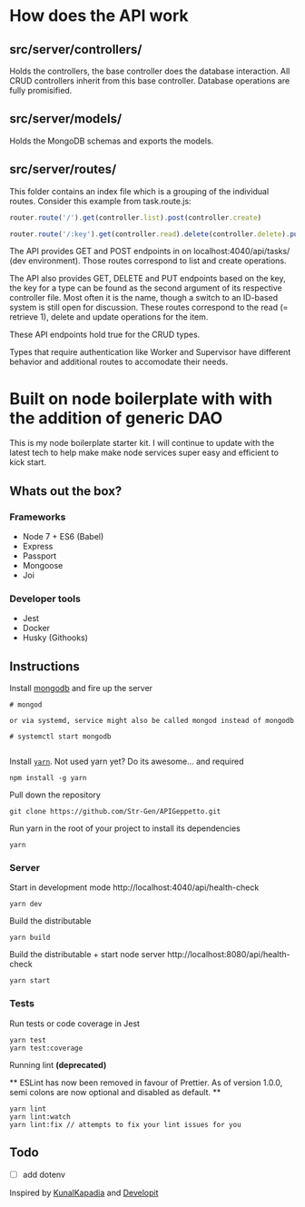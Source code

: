 # How does the API work

## src/server/controllers/

Holds the controllers, the base controller does the database interaction. All CRUD controllers inherit from this base controller. Database operations are fully promisified.

## src/server/models/

Holds the MongoDB schemas and exports the models.

## src/server/routes/

This folder contains an index file which is a grouping of the individual routes. Consider this example from task.route.js:

```javascript
router.route('/').get(controller.list).post(controller.create)

router.route('/:key').get(controller.read).delete(controller.delete).put(controller.update)
```

The API provides GET and POST endpoints in on localhost:4040/api/tasks/ (dev environment). Those routes correspond to list and create operations.

The API also provides GET, DELETE and PUT endpoints based on the key, the key for a type can be found as the second argument of its respective controller file. Most often it is the name, though a switch to an ID-based system is still open for discussion. These routes correspond to the read (= retrieve 1), delete and update operations for the item.

These API endpoints hold true for the CRUD types. 

Types that require authentication like Worker and Supervisor have different behavior and additional routes to accomodate their needs.


# Built on node boilerplate with with the addition of generic DAO

This is my node boilerplate starter kit. I will continue to update with the latest tech to help make make node services
super easy and efficient to kick start.

## Whats out the box?

### Frameworks
- Node 7 + ES6 (Babel)
- Express
- Passport
- Mongoose
- Joi

### Developer tools
- Jest
- Docker
- Husky (Githooks)

## Instructions

Install [mongodb](https://www.mongodb.com/download-center?jmp=nav#community) and fire up the server

```
# mongod

or via systemd, service might also be called mongod instead of mongodb

# systemctl start mongodb


```

Install [`yarn`](https://www.npmjs.com/package/yarn). Not used yarn yet? Do its awesome... and required

```
npm install -g yarn
```

Pull down the repository

```
git clone https://github.com/Str-Gen/APIGeppetto.git
```

Run yarn in the root of your project to install its dependencies

```
yarn
```

### Server

Start in development mode http://localhost:4040/api/health-check

```
yarn dev
```

Build the distributable

```
yarn build
```

Build the distributable + start node server http://localhost:8080/api/health-check

```
yarn start
```

### Tests

Run tests or code coverage in Jest

```
yarn test
yarn test:coverage
```

Running lint **(deprecated)**

** ESLint has now been removed in favour of Prettier. As of version 1.0.0, semi colons are now optional and disabled as
default. **

```
yarn lint
yarn lint:watch
yarn lint:fix // attempts to fix your lint issues for you
```


## Todo
- [ ] add dotenv

Inspired by [KunalKapadia](https://github.com/KunalKapadia/express-mongoose-es6-rest-api) and  [Developit](https://github.com/developit/express-es6-rest-api)
